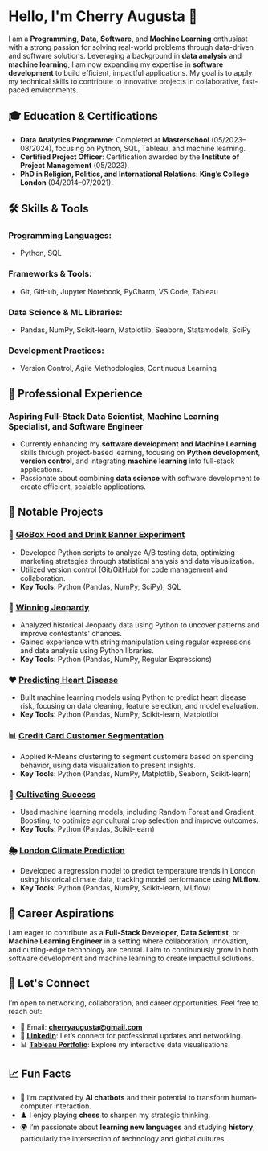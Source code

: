 # Hello, I'm Cherry Augusta 👋

I am a **Programming**, **Data**, **Software**, and **Machine Learning** enthusiast with a strong passion for solving real-world problems through data-driven and software solutions. Leveraging a background in **data analysis** and **machine learning**, I am now expanding my expertise in **software development** to build efficient, impactful applications. My goal is to apply my technical skills to contribute to innovative projects in collaborative, fast-paced environments.

## 🎓 **Education & Certifications**
- **Data Analytics Programme**: Completed at **Masterschool** (05/2023–08/2024), focusing on Python, SQL, Tableau, and machine learning.
- **Certified Project Officer**: Certification awarded by the **Institute of Project Management** (05/2023).
- **PhD in Religion, Politics, and International Relations**: **King’s College London** (04/2014–07/2021).

## 🛠️ **Skills & Tools**
### **Programming Languages**:
- Python, SQL

### **Frameworks & Tools**:
- Git, GitHub, Jupyter Notebook, PyCharm, VS Code, Tableau

### **Data Science & ML Libraries**:
- Pandas, NumPy, Scikit-learn, Matplotlib, Seaborn, Statsmodels, SciPy

### **Development Practices**:
- Version Control, Agile Methodologies, Continuous Learning

## 💼 **Professional Experience**
### Aspiring Full-Stack Data Scientist, Machine Learning Specialist, and Software Engineer
- Currently enhancing my **software development and Machine Learning** skills through project-based learning, focusing on **Python development**, **version control**, and integrating **machine learning** into full-stack applications.
- Passionate about combining **data science** with software development to create efficient, scalable applications.

## 🌟 Notable Projects

### 🧪 **[GloBox Food and Drink Banner Experiment](https://github.com/cherryaugusta/GloBox_A-B_Testing_Analysis)**
- Developed Python scripts to analyze A/B testing data, optimizing marketing strategies through statistical analysis and data visualization.
- Utilized version control (Git/GitHub) for code management and collaboration.
- **Key Tools**: Python (Pandas, NumPy, SciPy), SQL

### 🎯 **[Winning Jeopardy](https://github.com/cherryaugusta/Winning-Jeopardy)**
- Analyzed historical Jeopardy data using Python to uncover patterns and improve contestants' chances.
- Gained experience with string manipulation using regular expressions and data analysis using Python libraries.
- **Key Tools**: Python (Pandas, NumPy, Regular Expressions)

### ❤️ **[Predicting Heart Disease](https://github.com/cherryaugusta/Predicting-Heart-Disease)**
- Built machine learning models using Python to predict heart disease risk, focusing on data cleaning, feature selection, and model evaluation.
- **Key Tools**: Python (Pandas, NumPy, Scikit-learn, Matplotlib)

### 📊 **[Credit Card Customer Segmentation](https://github.com/cherryaugusta/Credit-Card-Customer-Segmentation)**
- Applied K-Means clustering to segment customers based on spending behavior, using data visualization to present insights.
- **Key Tools**: Python (Pandas, NumPy, Matplotlib, Seaborn, Scikit-learn)

### 🌾 **[Cultivating Success](https://github.com/cherryaugusta/Cultivating-Success)**
- Used machine learning models, including Random Forest and Gradient Boosting, to optimize agricultural crop selection and improve outcomes.
- **Key Tools**: Python (Pandas, Scikit-learn)

### 🌦️ **[London Climate Prediction](https://github.com/cherryaugusta/Machine-Learning-Pipeline-for-London-s-Climate)**
- Developed a regression model to predict temperature trends in London using historical climate data, tracking model performance using **MLflow**.
- **Key Tools**: Python (Pandas, NumPy, Scikit-learn, MLflow)

## 🚀 **Career Aspirations**
I am eager to contribute as a **Full-Stack Developer**, **Data Scientist**, or **Machine Learning Engineer** in a setting where collaboration, innovation, and cutting-edge technology are central. I aim to continuously grow in both software development and machine learning to create impactful solutions.

## 👥 Let's Connect
I’m open to networking, collaboration, and career opportunities. Feel free to reach out:
- 📧 Email: **cherryaugusta@gmail.com**
- 💼 **[LinkedIn](https://www.linkedin.com/in/cherry-augusta-3957a916)**: Let’s connect for professional updates and networking.
- 📊 **[Tableau Portfolio](https://public.tableau.com/app/profile/cherry.augusta/vizzes)**: Explore my interactive data visualisations.

## 📈 Fun Facts
- 🤖 I’m captivated by **AI chatbots** and their potential to transform human-computer interaction.
- ♟️ I enjoy playing **chess** to sharpen my strategic thinking.
- 🌍 I’m passionate about **learning new languages** and studying **history**, particularly the intersection of technology and global cultures.
